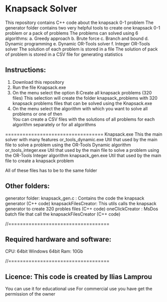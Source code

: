 
# Knapsack Solver
This repository contains C++ code about the knapsack 0-1 problem
The generator folder contains two very helpful tools to create one knapsack 0-1 problem or a pack of problems
The problems can solved using 6 algorithms:
   a. Greedy approach
   b. Brute force
   c. Branch and bound
   d. Dynamic programming
   e. Dynamic OR-Tools solver
   f. Integer OR-Tools solver
The solution of each problem is stored in a file
The solution of pack of problem is stored in a CSV file for generating statistics

## Instructions:
1. Download this repository
2. Run the file Knapsack.exe
3. On the menu select the option 8:Create all knapsack problems (320 files)
   This selection will create the folder knapsack_problems with 320 knapsack problems files  that can be solved using the Knapsack.exe
4. On the menu select the algorithm with which you want to solve all problems or one of then   
   You can create a CSV files with the solutions of all problems for each algorithm separately or for all algorithms     

==================================
Knapsack.exe          This the main solver with many features
or_tools_dynamic.exe  Util that used by the main file to solve a problem using the OR-Tools Dynamic algorithm
or_tools_integer.exe  Util that used by the main file to solve a problem using the OR-Tools Integer algorithm
knapsack_gen.exe      Util that used by the main file to create a knapsack problem

All of these files has to be to the same folder

## Other folders:
generator folder: 
    knapsack_gen.c      : Contains the code the knapsack generator (C++ code)
    knapsackFilesCreator: This utils calls the knapsack generator to create 320 probles files (C++ code)
    oneClickCreator     : MsDos batch file that call the knapsackFilesCreator (C++ code)

//===================================
## Required hardware and software:
CPU: 64bit
Windows 64bit
Ram: 10Gb

//===================================
## Licence: This code is created by Ilias Lamprou
You can use it for educational use
For commercial use you have get the permission of the owner


